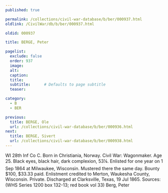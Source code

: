 ```yaml
---
published: true

permalink: /collections/civil-war-database/b/ber/000937.html
oldlink: /CivilWar/db/b/ber/000937.html

oldid: 000937

title: BERGE, Peter

pagelist:
  exclude: false
  order: 937
  image: 
  alt:
  caption:
  title:
  subtitle:      # Defaults to page subtitle
  teaser:

category: 
  - B 
  - BER

previous:
  title: BERGE, Ole
  url: /collections/civil-war-database/b/ber/000936.html  
next:
  title: BERGE, Sivert
  url: /collections/civil-war-database/b/ber/000938.html   
---
```

WI 28th Inf Co C. Born in Christiania, Norway. Civil War: Wagonmaker. Age 25. Black eyes, black hair, dark complexion, 5&#146;3&frac14;&#148;. Enlisted for one year on 1 Sep 1864 at Milwaukee, Wisconsin. Mustered there the same day. Bounty $100, $33.33 paid. Enlistment credited to Merton, Waukesha County, Wisconsin. Private. Discharged at Clarksville, Texas, 19 Jul 1865. Sources: (WHS Series 1200 box 132-13; red book vol 33) &#147;Berg, Peter&#148;